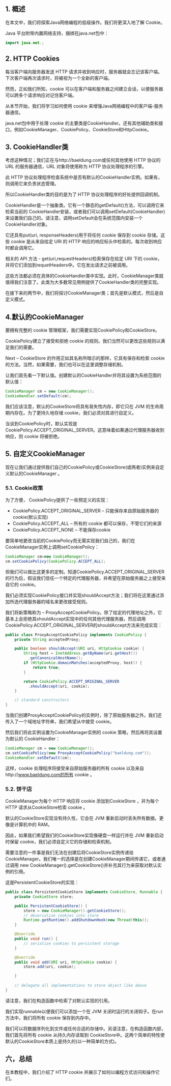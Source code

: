 ## 1. 概述

在本文中，我们将探索Java网络编程的低级操作。我们将更深入地了解 Cookie。

Java 平台附带内置网络支持，捆绑在java.net包中：

```java
import java.net.;
```

## 2. HTTP Cookies

每当客户端向服务器发送 HTTP 请求并收到响应时，服务器就会忘记该客户端。下次客户端再次请求时，将被视为一个全新的客户端。

然而，正如我们所知，cookie 可以在客户端和服务器之间建立会话，以便服务器可以跨多个请求响应对记住客户端。

从本节开始，我们将学习如何使用 cookie 来增强Java网络编程中的客户端-服务器通信。

java.net包中用于处理 cookie 的主要类是CookieHandler。还有其他辅助类和接口，例如CookieManager、CookiePolicy、CookieStore和HttpCookie。

## 3. CookieHandler类

考虑这种情况；我们正在与http://baeldung.com或任何其他使用 HTTP 协议的 URL 的服务器通信，URL 对象将使用称为 HTTP 协议处理程序的引擎。

此 HTTP 协议处理程序检查系统中是否有默认的CookieHandler实例。如果有，则调用它来负责状态管理。

所以CookieHandler类的目的是为了 HTTP 协议处理程序的好处提供回调机制。

CookieHandler是一个抽象类。它有一个静态的getDefault()方法，可以调用它来检索当前的
CookieHandler安装，或者我们可以调用setDefault(CookieHandler)来设置我们自己的。请注意，调用setDefault会在系统范围内安装一个CookieHandler对象。

它还具有put(uri, responseHeaders)用于将任何 cookie 保存到 cookie 存储。这些 cookie 是从来自给定 URI 的 HTTP 响应的响应标头中检索的。每次收到响应时都会调用它。

相关的 API 方法 - get(uri,requestHeaders)检索保存在给定 URI 下的 cookie，并将它们添加到requetHeaders中。它在发出请求之前被调用。

这些方法都必须在具体的CookieHandler类中实现。此时，CookieManager类就值得我们注意了。此类为大多数常见用例提供了CookieHandler类的完整实现。

在接下来的两节中，我们将探讨CookieManager类；首先是默认模式，然后是自定义模式。

## 4.默认的CookieManager

要拥有完整的 cookie 管理框架，我们需要实现CookiePolicy和CookieStore。

CookiePolicy建立了接受和拒绝 cookie 的规则。我们当然可以更改这些规则以满足我们的需要。

Next – CookieStore 的作用正如其名称所暗示的那样，它具有保存和检索 cookie 的方法。当然，如果需要，我们也可以在这里调整存储机制。

让我们首先看一下默认值。创建默认的CookieHandler并将其设置为系统范围的默认值：

```java
CookieManager cm = new CookieManager();
CookieHandler.setDefault(cm);
```

我们应该注意，默认的CookieStore将具有易失性内存，即它只在 JVM 的生命周期内存在。为了更持久地存储 cookie，我们必须对其进行自定义。

当谈到CookiePolicy时，默认实现是CookiePolicy.ACCEPT_ORIGINAL_SERVER。这意味着如果通过代理服务器收到响应，则 cookie 将被拒绝。

## 5. 自定义CookieManager

现在让我们通过提供我们自己的CookiePolicy或CookieStore(或两者)实例来自定义默认的CookieManager 。

### 5.1. Cookie政策

为了方便， CookiePolicy提供了一些预定义的实现：

-   CookiePolicy.ACCEPT_ORIGINAL_SERVER – 只能保存来自原始服务器的 cookie(默认实现)
-   CookiePolicy.ACCEPT_ALL – 所有的 cookie 都可以保存，不管它们的来源
-   CookiePolicy.ACCEPT_NONE – 不能保存cookie

要简单地更改当前的CookiePolicy而无需实现我们自己的，我们在CookieManager实例上调用setCookiePolicy：

```java
CookieManager cm=new CookieManager();
cm.setCookiePolicy(CookiePolicy.ACCEPT_ALL);
```

但我们可以做比这更多的定制。知道CookiePolicy.ACCEPT_ORIGINAL_SERVER的行为后，假设我们信任一个特定的代理服务器，并希望在原始服务器之上接受来自它的 cookie。

我们必须实现CookiePolicy接口并实现shouldAccept方法；我们将在这里通过添加所选代理服务器的域名来更改接受规则。

我们将新策略称为 – ProxyAcceptCookiePolicy。除了给定的代理地址之外，它基本上会拒绝其shouldAccept实现中的任何其他代理服务器，然后调用CookiePolicy.ACCEPT_ORIGINAL_SERVER的shouldAccept方法来完成实现：

```java
public class ProxyAcceptCookiePolicy implements CookiePolicy {
    private String acceptedProxy;

    public boolean shouldAccept(URI uri, HttpCookie cookie) {
        String host = InetAddress.getByName(uri.getHost())
          .getCanonicalHostName();
        if (HttpCookie.domainMatches(acceptedProxy, host)) {
            return true;
        }

        return CookiePolicy.ACCEPT_ORIGINAL_SERVER
          .shouldAccept(uri, cookie);
    }

    // standard constructors
}
```

当我们创建ProxyAcceptCookiePolicy的实例时，除了原始服务器之外，我们还传入了一个域地址字符串，我们希望从中接受 cookie。

然后我们将此实例设置为CookieManager实例的 cookie 策略，然后再将其设置为默认的 CookieHandler：

```java
CookieManager cm = new CookieManager();
cm.setCookiePolicy(new ProxyAcceptCookiePolicy("baeldung.com"));
CookieHandler.setDefault(cm);
```

这样，cookie 处理程序将接受来自原始服务器的所有 cookie 以及来自http://www.baeldung.com的所有 cookie 。

### 5.2. 饼干店

CookieManager为每个 HTTP 响应将 cookie 添加到CookieStore ，并为每个 HTTP 请求从CookieStore检索 cookie 。

默认的CookieStore实现没有持久性，它会在 JVM 重新启动时丢失所有数据。更像是计算机中的 RAM。

因此，如果我们希望我们的CookieStore实现像硬盘一样运行并在 JVM 重新启动时保留 cookie，我们必须自定义它的存储和检索机制。

需要注意的一件事是我们无法在创建后将CookieStore实例传递给CookieManager。我们唯一的选择是在创建CookieManager期间传递它，或者通过调用 new CookieManager().getCookieStore()并补充其行为来获取对默认实例的引用。

这是PersistentCookieStore的实现：

```java
public class PersistentCookieStore implements CookieStore, Runnable {
    private CookieStore store;

    public PersistentCookieStore() {
        store = new CookieManager().getCookieStore();
        // deserialize cookies into store
        Runtime.getRuntime().addShutdownHook(new Thread(this));
    }

    @Override
    public void run() {
        // serialize cookies to persistent storage
    }

    @Override
    public void add(URI uri, HttpCookie cookie) {
        store.add(uri, cookie);

    }
    
    // delegate all implementations to store object like above
}
```

请注意，我们在构造函数中检索了对默认实现的引用。

我们实现runnable以便我们可以添加一个在 JVM 关闭时运行的关闭钩子。在run方法中，我们将所有 cookie 保存到内存中。

我们可以将数据序列化到文件或任何合适的存储中。另请注意，在构造函数内部，我们首先将所有 cookie 从持久内存读取到 CookieStore中。这两个简单的特性使默认的CookieStore本质上是持久的(以一种简单的方式)。

## 六，总结

在本教程中，我们介绍了 HTTP cookie 并展示了如何以编程方式访问和操作它们。